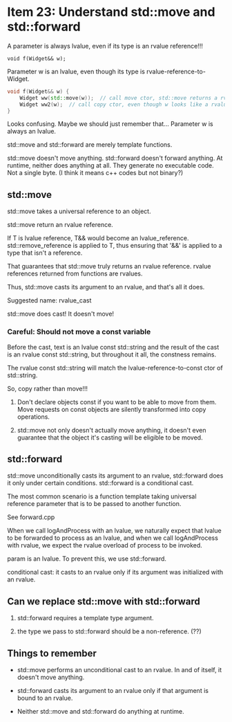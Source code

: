 # Item 23: Understand std::move and std::forward

A parameter is always lvalue, even if its type is an rvalue reference!!!

    void f(Widget&& w);

Parameter w is an lvalue, even though its type is rvalue-reference-to-Widget.

```c++
void f(Widget&& w) {
    Widget ww(std::move(w));  // call move ctor, std::move returns a rvalue reference
    Widget ww2(w);  // call copy ctor, even though w looks like a rvalue ...
}
```
Looks confusing. Maybe we should just remember that... Parameter w is always an lvalue.

std::move and std::forward are merely template functions.

std::move doesn't move anything. std::forward doesn't forward anything. At runtime, neither does anything at all. 
They generate no executable code. Not a single byte. (I think it means c++ codes but not binary?)

## std::move

std::move takes a universal reference to an object.

std::move return an rvalue reference.

If T is lvalue reference, T&& would become an lvalue_reference.
std::remove_reference is applied to T, thus ensuring that '&&' is 
applied to a type that isn't a reference.

That guarantees that std::move truly returns an rvalue reference.
rvalue references returned from functions are rvalues.

Thus, std::move casts its argument to an rvalue, and that's all it does.

Suggested name: rvalue_cast

std::move does cast! It doesn't move!

### Careful: Should not move a const variable

Before the cast, text is an lvalue const std::string and the result of the
cast is an rvalue const std::string, but throughout it all, the constness remains.

The rvalue const std::string will match the lvalue-reference-to-const ctor of std::string.

So, copy rather than move!!!

1. Don't declare objects const if you want to be able to move from them.
Move requests on const objects are silently transformed into copy operations.

2. std::move not only doesn't actually move anything, it doesn't even guarantee 
that the object it's casting will be eligible to be moved.

## std::forward

std::move unconditionally casts its argument to an rvalue, 
std::forward does it only under certain conditions. std::forward is a conditional cast.

The most common scenario is a function template taking universal reference parameter that
is to be passed to another function.

See forward.cpp

When we call logAndProcess with an lvalue, we naturally expect that lvalue
to be forwarded to process as an lvalue, and when we call logAndProcess with 
rvalue, we expect the rvalue overload of process to be invoked.

param is an lvalue. To prevent this, we use std::forward.

conditional cast: it casts to an rvalue only if its argument was initialized
with an rvalue.

## Can we replace std::move with std::forward

1. std::forward requires a template type argument.

2. the type we pass to std::forward should be a non-reference. (??)

## Things to remember

* std::move performs an unconditional cast to an rvalue. In and of itself,
it doesn't move anything.

* std::forward casts its argument to an rvalue only if that argument is bound 
to an rvalue.

* Neither std::move and std::forward do anything at runtime.
